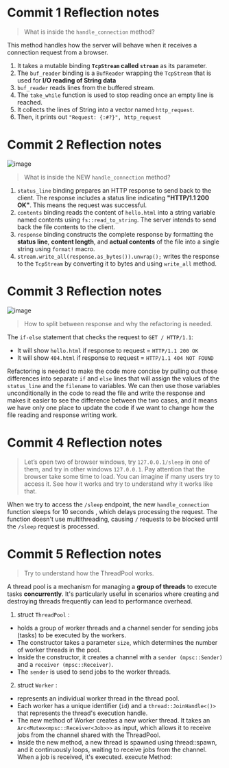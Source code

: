 # Commit 1 Reflection notes
> What is inside the `handle_connection` method?

This method handles how the server will
behave when it receives a connection request from a browser.
1. It takes a mutable binding ****`TcpStream` called `stream`**** as its parameter.
2. The `buf_reader` binding is a `BufReader` wrapping the `TcpStream` that is used for ****I/O reading of String data****
3. `buf_reader` reads lines from the buffered stream. 
4. The `take_while` function is used to stop reading once an empty line is reached.
5. It collects the lines of String into a vector named `http_request`.
6. Then, it prints out `"Request: {:#?}", http_request`

# Commit 2 Reflection notes
![image](https://github.com/sorfeb/advprog-modul6/assets/112263712/cf8a3013-0cb3-480c-8fd5-ab7b0da724a8)
> What is inside the NEW `handle_connection` method?
1. `status_line` binding prepares an HTTP response to send back to the client. The response includes a status line indicating **"HTTP/1.1 200 OK"**. This means the request was successful.
2. `contents` binding reads the content of `hello.html` into a string variable named contents using `fs::read_to_string`. The server intends to send back the file contents to the client.
3. `response` binding constructs the complete response by formatting the **status line**, **content length**, and **actual contents** of the file into a single string using `format!` macro.
4. `stream.write_all(response.as_bytes()).unwrap();` writes the response to the `TcpStream` by converting it to bytes and using `write_all` method.

# Commit 3 Reflection notes
![image](https://github.com/sorfeb/advprog-modul6/assets/112263712/6969ac58-2515-4561-82df-85ebf29985ca)
> How to split between response and why the refactoring is needed.

The `if-else` statement that checks the request to `GET / HTTP/1.1`:
- It will show `hello.html` if response to request = `HTTP/1.1 200 OK`
- It will show `404.html` if response to request = `HTTP/1.1 404 NOT FOUND`

Refactoring is needed to make the code more concise by pulling out those differences into separate `if` and `else` lines that will assign the values of the `status_line` and the `filename` to variables. We can then use those variables unconditionally in the code to read the file and write the response and makes it easier to see the difference between the two cases, and it means we have only one place to update the code if we want to change how the file reading and response writing work.

# Commit 4 Reflection notes
> Let’s open two of browser windows, try `127.0.0.1/sleep` in one of them, and try in other
windows `127.0.0.1`. Pay attention that the browser take some time to load. You can imagine if many users try to access it.
See how it works and try to understand why it works like that.

When we try to access the `/sleep` endpoint, the new `handle_connection` function sleeps for 10 seconds 
, which delays processing the request.
The function doesn't use multithreading, causing `/` requests to be blocked until the `/sleep` request is processed.

# Commit 5 Reflection notes
> Try to understand how the ThreadPool works. 

A thread pool is a mechanism for managing a **group of threads** to execute tasks **concurrently**. 
It's particularly useful in scenarios where creating and destroying threads frequently can lead to performance overhead.

1. struct `ThreadPool` :
- holds a group of worker threads and a channel sender for sending jobs (tasks) to be executed by the workers.
- The constructor takes a parameter `size`, which determines the number of worker threads in the pool.
- Inside the constructor, it creates a channel with a `sender (mpsc::Sender)` and a `receiver (mpsc::Receiver)`. 
- The `sender` is used to send jobs to the worker threads.

2. struct `Worker` :
- represents an individual worker thread in the thread pool.
- Each worker has a unique identifier (`id`) and a `thread::JoinHandle<()>` that represents the thread's execution handle.
- The new method of Worker creates a new worker thread. It takes an `Arc<Mutex<mpsc::Receiver<Job>>>` as input, 
which allows it to receive jobs from the channel shared with the ThreadPool.
- Inside the new method, a new thread is spawned using thread::spawn, and it continuously loops, waiting to receive jobs from the channel. When a job is received, it's executed.
execute Method: